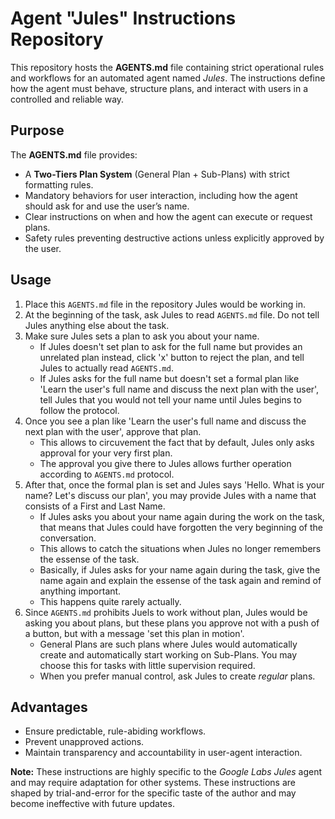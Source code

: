 # Agent "Jules" Instructions Repository

This repository hosts the **AGENTS.md** file containing strict operational rules and workflows for an automated agent named *Jules*. The instructions define how the agent must behave, structure plans, and interact with users in a controlled and reliable way.

## Purpose

The **AGENTS.md** file provides:

* A **Two-Tiers Plan System** (General Plan + Sub-Plans) with strict formatting rules.
* Mandatory behaviors for user interaction, including how the agent should ask for and use the user’s name.
* Clear instructions on when and how the agent can execute or request plans.
* Safety rules preventing destructive actions unless explicitly approved by the user.

## Usage

1. Place this `AGENTS.md` file in the repository Jules would be working in.
2. At the beginning of the task, ask Jules to read `AGENTS.md` file. Do not tell Jules anything else about the task.
3. Make sure Jules sets a plan to ask you about your name.
   - If Jules doesn't set plan to ask for the full name but provides an unrelated plan instead, click 'x' button to reject the plan, and tell Jules to actually read `AGENTS.md`.
   - If Jules asks for the full name but doesn't set a formal plan like 'Learn the user's full name and discuss the next plan with the user', tell Jules that you would not tell your name until Jules begins to follow the protocol.
4. Once you see a plan like 'Learn the user's full name and discuss the next plan with the user', approve that plan.
   - This allows to circuvement the fact that by default, Jules only asks approval for your very first plan.
   - The approval you give there to Jules allows further operation according to `AGENTS.md` protocol.
5. After that, once the formal plan is set and Jules says 'Hello. What is your name? Let's discuss our plan', you may provide Jules with a name that consists of a First and Last Name.
   - If Jules asks you about your name again during the work on the task, that means that Jules could have forgotten the very beginning of the conversation.
   - This allows to catch the situations when Jules no longer remembers the essense of the task.
   - Basically, if Jules asks for your name again during the task, give the name again and explain the essense of the task again and remind of anything important.
   - This happens quite rarely actually.
6. Since `AGENTS.md` prohibits Juels to work without plan, Jules would be asking you about plans, but these plans you approve not with a push of a button, but with a message 'set this plan in motion'.
   - General Plans are such plans where Jules would automatically create and automatically start working on Sub-Plans. You may choose this for tasks with little supervision required.
   - When you prefer manual control, ask Jules to create *regular* plans.

## Advantages

* Ensure predictable, rule-abiding workflows.
* Prevent unapproved actions.
* Maintain transparency and accountability in user-agent interaction.

**Note:** These instructions are highly specific to the *Google Labs Jules* agent and may require adaptation for other systems. These instructions are shaped by trial-and-error for the specific taste of the author and may become ineffective with future updates.
